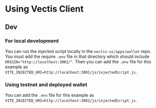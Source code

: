 # Using Vectis Client

## Dev

### For local development

You can run the injected script locally in the `vectis-ui/apps/wallet` repo.
You must add the require `.env` file in that directory which should include `ORIGIN="http://localhost:3001/"`.
Then you can add the `.env` file for this example as `VITE_INJECTED_URI=http://localhost:3001/js/injectedScript.js`.

### Using testnet and deployed wallet

You can add the `.env` file for this example as `VITE_INJECTED_URI=http://localhost:3001/js/injectedScript.js`.

